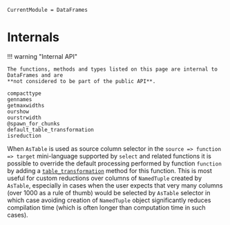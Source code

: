 ```@meta
CurrentModule = DataFrames
```

# Internals

!!! warning "Internal API"

    The functions, methods and types listed on this page are internal to DataFrames and are
    **not considered to be part of the public API**.

```@docs
compacttype
gennames
getmaxwidths
ourshow
ourstrwidth
@spawn_for_chunks
default_table_transformation
isreduction
```

When `AsTable` is used as source column selector in the
`source => function => target` mini-language supported by `select` and related
functions it is possible to override the default processing performed by
function `function` by adding a [`table_transformation`](@ref) method for this
function. This is most useful for custom reductions over columns of `NamedTuple`
created by `AsTable`, especially in cases when the user expects that very many
columns (over 1000 as a rule of thumb) would be selected by `AsTable` selector in which
case avoiding creation of `NamedTuple` object significantly reduces compilation
time (which is often longer than computation time in such cases).
